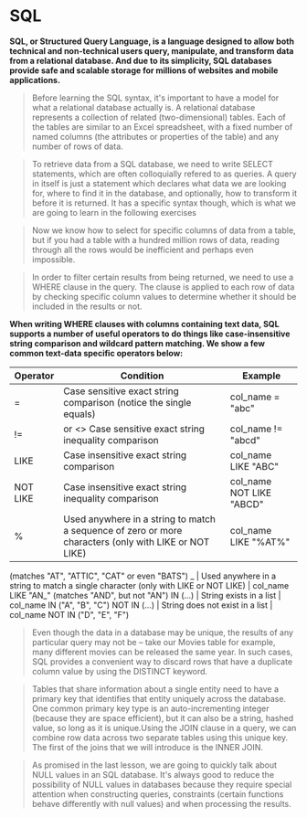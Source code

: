 # SQL

**SQL, or Structured Query Language, is a language designed to allow both technical and non-technical users query, manipulate, and transform data from a relational database. And due to its simplicity, SQL databases provide safe and scalable storage for millions of websites and mobile applications.**

>Before learning the SQL syntax, it's important to have a model for what a relational database actually is. A relational database represents a collection of related (two-dimensional) tables. Each of the tables are similar to an Excel spreadsheet, with a fixed number of named columns (the attributes or properties of the table) and any number of rows of data.

>To retrieve data from a SQL database, we need to write SELECT statements, which are often colloquially refered to as queries. A query in itself is just a statement which declares what data we are looking for, where to find it in the database, and optionally, how to transform it before it is returned. It has a specific syntax though, which is what we are going to learn in the following exercises

>Now we know how to select for specific columns of data from a table, but if you had a table with a hundred million rows of data, reading through all the rows would be inefficient and perhaps even impossible.

>In order to filter certain results from being returned, we need to use a WHERE clause in the query. The clause is applied to each row of data by checking specific column values to determine whether it should be included in the results or not.

**When writing WHERE clauses with columns containing text data, SQL supports a number of useful operators to do things like case-insensitive string comparison and wildcard pattern matching. We show a few common text-data specific operators below:**

Operator |	Condition |	Example
-------- | -------- | --------
= |	Case sensitive exact string comparison (notice the single equals) |	col_name = "abc"
!= | or <>	Case sensitive exact string inequality comparison |	col_name != "abcd"
LIKE |	Case insensitive exact string comparison |	col_name LIKE "ABC"
NOT LIKE |	Case insensitive exact string inequality comparison |	col_name NOT LIKE "ABCD"
% |	Used anywhere in a string to match a sequence of zero or more characters (only with LIKE or NOT LIKE) |	col_name LIKE "%AT%"
(matches "AT", "ATTIC", "CAT" or even "BATS")
_ |	Used anywhere in a string to match a single character (only with LIKE or NOT LIKE) |	col_name LIKE "AN_"
(matches "AND", but not "AN")
IN (…) |	String exists in a list |	col_name IN ("A", "B", "C")
NOT IN (…) |	String does not exist in a list |	col_name NOT IN ("D", "E", "F")

>Even though the data in a database may be unique, the results of any particular query may not be – take our Movies table for example, many different movies can be released the same year. In such cases, SQL provides a convenient way to discard rows that have a duplicate column value by using the DISTINCT keyword.

>Tables that share information about a single entity need to have a primary key that identifies that entity uniquely across the database. One common primary key type is an auto-incrementing integer (because they are space efficient), but it can also be a string, hashed value, so long as it is unique.Using the JOIN clause in a query, we can combine row data across two separate tables using this unique key. The first of the joins that we will introduce is the INNER JOIN.

>As promised in the last lesson, we are going to quickly talk about NULL values in an SQL database. It's always good to reduce the possibility of NULL values in databases because they require special attention when constructing queries, constraints (certain functions behave differently with null values) and when processing the results.

